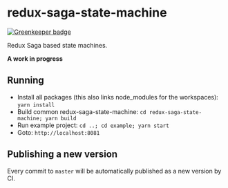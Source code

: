 # redux-saga-state-machine

[![Greenkeeper badge](https://badges.greenkeeper.io/karl/redux-saga-state-machine.svg)](https://greenkeeper.io/)

Redux Saga based state machines.

**A work in progress**

## Running

* Install all packages (this also links node_modules for the workspaces): `yarn install`
* Build common redux-saga-state-machine: `cd redux-saga-state-machine; yarn build`
* Run example project: `cd ..; cd example; yarn start`
* Goto: `http://localhost:8081`

## Publishing a new version

Every commit to `master` will be automatically published as a new version by CI.

